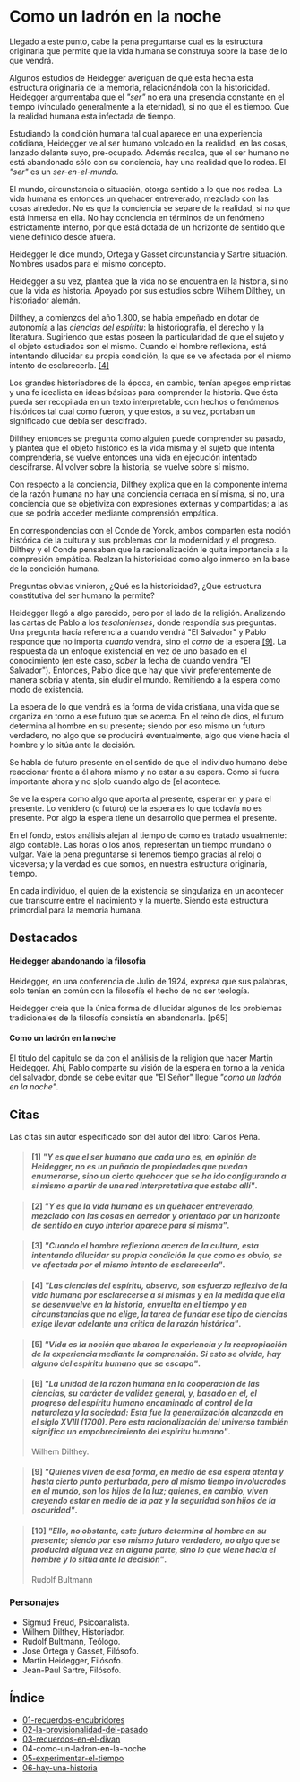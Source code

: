 # Como un ladrón en la noche

Llegado a este punto, cabe la pena preguntarse cual es la estructura originaria que permite que la vida humana se construya sobre la base de lo que vendrá.

Algunos estudios de Heidegger averiguan de qué esta hecha esta estructura originaria de la memoria, relacionándola con la historicidad. Heidegger argumentaba que el _"ser"_ no era una presencia constante en el tiempo (vinculado generalmente a la eternidad), si no que él es tiempo. Que la realidad humana esta infectada de tiempo.

<!-- Heidegger y sus investigación con respecto al tiempo -->

Estudiando la condición humana tal cual aparece en una experiencia cotidiana, Heidegger ve al ser humano volcado en la realidad, en las cosas, lanzado delante suyo, pre-ocupado. Además recalca, que el ser humano no está abandonado sólo con su conciencia, hay una realidad que lo rodea. El _"ser"_ es un _ser-en-el-mundo_.

El mundo, circunstancia o situación, otorga sentido a lo que nos rodea. La vida humana es entonces un quehacer entreverado, mezclado con las cosas alrededor. No es que la conciencia se separe de la realidad, si no que está inmersa en ella. No hay conciencia en términos de un fenómeno estrictamente interno, por que está dotada de un horizonte de sentido que viene definido desde afuera.

Heidegger le dice mundo, Ortega y Gasset circunstancia y Sartre situación. Nombres usados para el mismo concepto.

Heidegger a su vez, plantea que la vida no se encuentra en la historia, si no que la vida _es_ historia. Apoyado por sus estudios sobre Wilhem Dilthey, un historiador alemán.

<!-- Estudios de Dilthey -->

Dilthey, a comienzos del año 1.800, se había empeñado en dotar de autonomía a las *ciencias del espíritu*: la historiografía, el derecho y la literatura. Sugiriendo que estas poseen la particularidad de que el sujeto y el objeto estudiados son el mismo. Cuando el hombre reflexiona, está intentando dilucidar su propia condición, la que se ve afectada por el mismo intento de esclarecerla. [\[4\]](#)

Los grandes historiadores de la época, en cambio, tenían apegos empiristas y una fe idealista en ideas básicas para comprender la historia. Que ésta pueda ser recopilada en un texto interpretable, con hechos o fenómenos históricos tal cual como fueron, y que estos, a su vez, portaban un significado que debía ser descifrado.

Dilthey entonces se pregunta como alguien puede comprender su pasado, y plantea que el objeto histórico es la vida misma y el sujeto que intenta comprenderla, se vuelve entonces una vida en ejecución intentado descifrarse. Al volver sobre la historia, se vuelve sobre sí mismo.

Con respecto a la conciencia, Dilthey explica que en la componente interna de la razón humana no hay una conciencia cerrada en sí misma, si no, una conciencia que se objetiviza con expresiones externas y compartidas; a las que se podría acceder mediante comprensión empática.

En correspondencias con el Conde de Yorck, ambos comparten esta noción histórica de la cultura y sus problemas con la modernidad y el progreso. Dilthey y el Conde pensaban que la racionalización le quita importancia a la compresión empática. Realzan la historicidad como algo inmerso en la base de la condición humana.

Preguntas obvias vinieron, ¿Qué es la historicidad?, ¿Que estructura constitutiva del ser humano la permite?

Heidegger llegó a algo parecido, pero por el lado de la religión. Analizando las cartas de Pablo a los *tesalonienses*, donde respondía sus preguntas. Una pregunta hacía referencia a cuando vendrá "El Salvador" y Pablo responde que no importa *cuando* vendrá, sino el *como* de la espera [\[9\]](#). La respuesta da un enfoque existencial en vez de uno basado en el conocimiento (en este caso, *saber* la fecha de cuando vendrá "El Salvador"). Entonces, Pablo dice que hay que vivir preferentemente de manera sobria y atenta, sin eludir el mundo. Remitiendo a la espera como modo de existencia.

La espera de lo que vendrá es la forma de vida cristiana, una vida que se organiza en torno a ese futuro que se acerca. En el reino de dios, el futuro determina al hombre en su presente; siendo por eso mismo un futuro verdadero, no algo que se producirá eventualmente, algo que viene hacia el hombre y lo sitúa ante la decisión.

Se habla de futuro presente en el sentido de que el individuo humano debe reaccionar frente a él ahora mismo y no estar a su espera. Como si fuera importante ahora y no s[olo cuando algo de [el acontece. 

Se ve la espera como algo que aporta al presente, esperar en y para el presente. Lo venidero (o futuro) de la espera es lo que todavía no es presente. Por algo la espera tiene un desarrollo que permea el presente.

En el fondo, estos análisis alejan al tiempo de como es tratado usualmente: algo contable. Las horas o los años, representan un tiempo mundano o vulgar. Vale la pena preguntarse si tenemos tiempo gracias al reloj o viceversa; y la verdad es que somos, en nuestra estructura originaria, tiempo.

En cada individuo, el quien de la existencia se singulariza en un acontecer que transcurre entre el nacimiento y la muerte. Siendo esta estructura primordial para la memoria humana.

## Destacados

#### Heidegger abandonando la filosofía
Heidegger, en una conferencia de Julio de 1924, expresa que sus palabras, solo tenían en común con la filosofía el hecho de no ser teología.

Heidegger creía que la única forma de dilucidar algunos de los problemas tradicionales de la filosofía consistía en abandonarla. \[p65\]

#### Como un ladrón en la noche
El titulo del capitulo se da con el análisis de la religión que hacer Martin Heidegger. Ahí, Pablo comparte su visión de la espera en torno a la venida del salvador, donde se debe evitar que "El Señor" llegue *"como un ladrón en la noche"*. 

<!-- - Otro poema de parra -->

## Citas

Las citas sin autor especificado son del autor del libro: Carlos Peña.

<!-- p68.1 -->

> #### [1] *"Y es que el ser humano que cada uno es, en opinión de Heidegger, no es un puñado de propiedades que puedan enumerarse, sino un cierto quehacer que se ha ido configurando a sí mismo a partir de una red interpretativa que estaba allí"*.

<!-- p68.2 -->

> #### [2] *"Y es que la vida humana es un quehacer entreverado, mezclado con las cosas en derredor y orientado por un horizonte de sentido en cuyo interior aparece para sí misma"*.

<!-- p69.1 -->

> #### [3] *"Cuando el hombre reflexiona acerca de la cultura, esta intentando dilucidar su propia condición la que como es obvio, se ve afectada por el mismo intento de esclarecerla"*.

<!-- p69.2 -->

> #### [4] *"Las ciencias del espíritu, observa, son esfuerzo reflexivo de la vida humana por esclarecerse a sí mismas y en la medida que ella se desenvuelve en la historia, envuelta en el tiempo y en circunstancias que no elige, la tarea de fundar ese tipo de ciencias exige llevar adelante una critica de la razón histórica"*.

<!-- p71.1 -->

> #### [5] *"Vida es la noción que abarca la experiencia y la reapropiación de la experiencia mediante la comprensión. Si esto se olvida, hay alguno del espíritu humano que se escapa"*.

<!-- p71.2 -->

> #### [6] *"La unidad de la razón humana en la cooperación de las ciencias, su carácter de validez general, y, basado en el, el progreso del espíritu humano encaminado al control de la naturaleza y la sociedad: Esta fue la generalización alcanzada en el siglo XVIII (1700). Pero esta racionalización del universo también significa un empobrecimiento del espíritu humano"*.
>
> Wilhem Dilthey.

<!-- p74.1 -->

<!-- > #### [7] "pero Pablo les dice que no importa _cuando_ vendrá el salvador, lo que importa es el _como_ de la espera" -->

<!-- p74.2 -->

> #### [9] *"Quienes viven de esa forma, en medio de esa espera atenta y hasta cierto punto perturbada, pero al mismo tiempo involucrados en el mundo, son los hijos de la luz; quienes, en cambio, viven creyendo estar en medio de la paz y la seguridad son hijos de la oscuridad"*.

<!-- p76 " -->

> #### [10] *"Ello, no obstante, este futuro determina al hombre en su presente; siendo por eso mismo futuro verdadero, no algo que se producirá alguna vez en alguna parte, sino lo que viene hacia el hombre y lo sitúa ante la decisión"*.
>
> Rudolf Bultmann

### Personajes

- Sigmud Freud, Psicoanalista.
- Wilhem Dilthey, Historiador.
- Rudolf Bultmann, Teólogo.
- Jose Ortega y Gasset, Filósofo.
- Martin Heidegger, Filósofo. 
- Jean-Paul Sartre, Filósofo.


## Índice

- [01-recuerdos-encubridores](./01-recuerdos-encubridores.md)
- [02-la-provisionalidad-del-pasado](./02-la-provisionalidad-del-pasado.md)
- [03-recuerdos-en-el-divan](./03-recuerdos-en-el-divan.md)
- 04-como-un-ladron-en-la-noche
- [05-experimentar-el-tiempo](./05-experimentar-el-tiempo.md)
- [06-hay-una-historia](./06-hay-una-historia.md)
